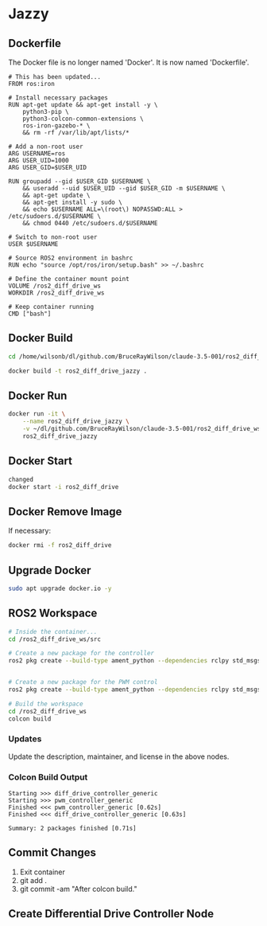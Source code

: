 # Jazzy

## Dockerfile

The Docker file is no longer named 'Docker'.  It is now named 'Dockerfile'.

```docker
# This has been updated...
FROM ros:iron

# Install necessary packages
RUN apt-get update && apt-get install -y \
    python3-pip \
    python3-colcon-common-extensions \
    ros-iron-gazebo-* \
    && rm -rf /var/lib/apt/lists/*

# Add a non-root user
ARG USERNAME=ros
ARG USER_UID=1000
ARG USER_GID=$USER_UID

RUN groupadd --gid $USER_GID $USERNAME \
    && useradd --uid $USER_UID --gid $USER_GID -m $USERNAME \
    && apt-get update \
    && apt-get install -y sudo \
    && echo $USERNAME ALL=\(root\) NOPASSWD:ALL > /etc/sudoers.d/$USERNAME \
    && chmod 0440 /etc/sudoers.d/$USERNAME

# Switch to non-root user
USER $USERNAME

# Source ROS2 environment in bashrc
RUN echo "source /opt/ros/iron/setup.bash" >> ~/.bashrc

# Define the container mount point
VOLUME /ros2_diff_drive_ws
WORKDIR /ros2_diff_drive_ws

# Keep container running
CMD ["bash"]
```

## Docker Build

```bash
cd /home/wilsonb/dl/github.com/BruceRayWilson/claude-3.5-001/ros2_diff_drive_ws/Docker/

docker build -t ros2_diff_drive_jazzy .
```

## Docker Run

```bash
docker run -it \
    --name ros2_diff_drive_jazzy \
    -v ~/dl/github.com/BruceRayWilson/claude-3.5-001/ros2_diff_drive_ws:/ros2_diff_drive_ws \
    ros2_diff_drive_jazzy
```

## Docker Start

```bash
changed
docker start -i ros2_diff_drive
```

## Docker Remove Image

If necessary:

```bash
docker rmi -f ros2_diff_drive
```

## Upgrade Docker

```bash
sudo apt upgrade docker.io -y
```

## ROS2 Workspace

```bash
# Inside the container...
cd /ros2_diff_drive_ws/src

# Create a new package for the controller
ros2 pkg create --build-type ament_python --dependencies rclpy std_msgs geometry_msgs nav_msgs tf2 tf2_ros control_msgs sensor_msgs test_msgs launch_py --description "Generic diff drive controller" --maintainer-email BruceRayWilson42@gmail.com --license MIT diff_drive_controller_generic


# Create a new package for the PWM control
ros2 pkg create --build-type ament_python --dependencies rclpy std_msgs sensor_msgs control_msgs launch_py --description "Generic PWM controller for robotics applications" --maintainer-email BruceRayWilson42@gmail.com --license MIT pwm_controller_generic

# Build the workspace
cd /ros2_diff_drive_ws
colcon build

```

### Updates

Update the description, maintainer, and license in the above nodes.

### Colcon Build Output

```text
Starting >>> diff_drive_controller_generic
Starting >>> pwm_controller_generic
Finished <<< pwm_controller_generic [0.62s]
Finished <<< diff_drive_controller_generic [0.63s]

Summary: 2 packages finished [0.71s]
```

## Commit Changes

1. Exit container
2. git add .
3. git commit -am "After colcon build."

## Create Differential Drive Controller Node
